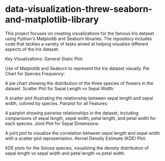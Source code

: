 # data-visualization-threw-seaborn-and-matplotlib-library
This project focuses on creating visualizations for the famous Iris dataset using Python's Matplotlib and Seaborn libraries. The repository includes code that tackles a variety of tasks aimed at helping visualize different aspects of the Iris dataset.

Key Visualizations:
General Static Plot:

Use of Matplotlib and Seaborn to represent the Iris dataset visually.
Pie Chart for Species Frequency:

A pie chart showing the distribution of the three species of flowers in the dataset.
Scatter Plot for Sepal Length vs Sepal Width:

A scatter plot illustrating the relationship between sepal length and sepal width, colored by species.
Pairplot for all Features:

A pairplot showing pairwise relationships in the dataset, including comparisons of sepal length, sepal width, petal length, and petal width for each species.
Joint Plot for Sepal Dimensions:

A joint plot to visualize the correlation between sepal length and sepal width with a scatter plot representation.
Kernel Density Estimate (KDE) Plot:

KDE plots for the Setosa species, visualizing the density distribution of sepal length vs sepal width and petal length vs petal width.
